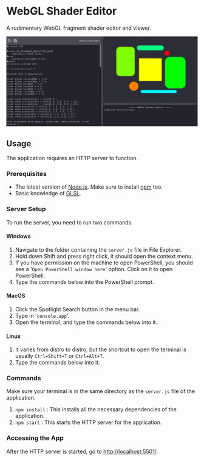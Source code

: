 # WebGL Shader Editor
A rudimentary WebGL fragment shader editor and viewer.

![screenshot.png](https://github.com/nethe550/webgl-shader-editor/blob/main/screenshot.png?raw=true)

## Usage
The application requires an HTTP server to function.

### Prerequisites
- The latest version of [Node.js](https://nodejs.org/en/download/). Make sure to install [npm](https://nodejs.org/en/knowledge/getting-started/npm/what-is-npm/) too.
- Basic knowledge of [GLSL](https://www.khronos.org/opengl/wiki/Core_Language_(GLSL)).

### Server Setup
To run the server, you need to run two commands.

#### Windows
1. Navigate to the folder containing the `server.js` file in File Explorer.
2. Hold down Shift and press right click, it should open the context menu.
3. If you have permission on the machine to open PowerShell, you should see a '`Open PowerShell window here`' option. Click on it to open PowerShell.
4. Type the commands below into the PowerShell prompt.

#### MacOS
1. Click the Spotlight Search button in the menu bar.
2. Type in '`console.app`'.
3. Open the terminal, and type the commands below into it.

#### Linux
1. It varies from distro to distro, but the shortcut to open the terminal is usually `Ctrl+Shift+T` or `Ctrl+Alt+T`.
2. Type the commands below into it.

### Commands
Make sure your terminal is in the same directory as the `server.js` file of the application.
1. `npm install` : This installs all the necessary dependencies of the application.
2. `npm start` : This starts the HTTP server for the application.

### Accessing the App
After the HTTP server is started, go to [http://localhost:5501/](http://localhost:5501/).
